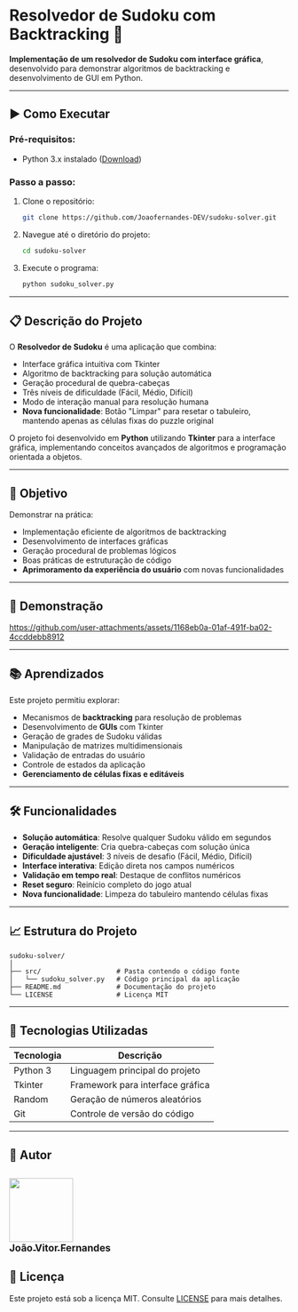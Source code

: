 # Resolvedor de Sudoku com Backtracking 🧩

**Implementação de um resolvedor de Sudoku com interface gráfica**, desenvolvido para demonstrar algoritmos de backtracking e desenvolvimento de GUI em Python.

---

## ▶️ Como Executar  
### Pré-requisitos:  
- Python 3.x instalado ([Download](https://www.python.org/downloads/))  

### Passo a passo:  
1. Clone o repositório:  
   ```bash
   git clone https://github.com/Joaofernandes-DEV/sudoku-solver.git
   ```
2. Navegue até o diretório do projeto:  
   ```bash
   cd sudoku-solver
   ```
3. Execute o programa:  
   ```bash
   python sudoku_solver.py
   ```

---

## 📋 Descrição do Projeto  
O **Resolvedor de Sudoku** é uma aplicação que combina:
- Interface gráfica intuitiva com Tkinter
- Algoritmo de backtracking para solução automática
- Geração procedural de quebra-cabeças
- Três níveis de dificuldade (Fácil, Médio, Difícil)
- Modo de interação manual para resolução humana
- **Nova funcionalidade**: Botão "Limpar" para resetar o tabuleiro, mantendo apenas as células fixas do puzzle original

O projeto foi desenvolvido em **Python** utilizando **Tkinter** para a interface gráfica, implementando conceitos avançados de algoritmos e programação orientada a objetos.

---

## 🎯 Objetivo  
Demonstrar na prática:
- Implementação eficiente de algoritmos de backtracking
- Desenvolvimento de interfaces gráficas
- Geração procedural de problemas lógicos
- Boas práticas de estruturação de código
- **Aprimoramento da experiência do usuário** com novas funcionalidades

---

## 🎥 Demonstração  


https://github.com/user-attachments/assets/1168eb0a-01af-491f-ba02-4ccddebb8912


---

## 📚 Aprendizados  
Este projeto permitiu explorar:  
- Mecanismos de **backtracking** para resolução de problemas
- Desenvolvimento de **GUIs** com Tkinter
- Geração de grades de Sudoku válidas
- Manipulação de matrizes multidimensionais
- Validação de entradas do usuário
- Controle de estados da aplicação
- **Gerenciamento de células fixas e editáveis**

---

## 🛠️ Funcionalidades  
- **Solução automática**: Resolve qualquer Sudoku válido em segundos
- **Geração inteligente**: Cria quebra-cabeças com solução única
- **Dificuldade ajustável**: 3 níveis de desafio (Fácil, Médio, Difícil)
- **Interface interativa**: Edição direta nos campos numéricos
- **Validação em tempo real**: Destaque de conflitos numéricos
- **Reset seguro**: Reinício completo do jogo atual
- **Nova funcionalidade**: Limpeza do tabuleiro mantendo células fixas

---

## 📈 Estrutura do Projeto  
```plaintext
sudoku-solver/
│
├── src/                   # Pasta contendo o código fonte
│   └── sudoku_solver.py   # Código principal da aplicação
├── README.md              # Documentação do projeto
└── LICENSE                # Licença MIT
```

---

## 🚀 Tecnologias Utilizadas  

| Tecnologia | Descrição |
|------------|-----------|
| Python 3   | Linguagem principal do projeto |
| Tkinter    | Framework para interface gráfica |
| Random     | Geração de números aleatórios |
| Git        | Controle de versão do código |

---

## 👥 Autor  

[<img src="https://avatars.githubusercontent.com/u/170758704?s=400&v=4" width=115><br><sub>João Vitor Fernandes</sub>](https://github.com/Joaofernandes-DEV)  
---

## 📜 Licença  
Este projeto está sob a licença MIT. Consulte [LICENSE](LICENSE) para mais detalhes.
